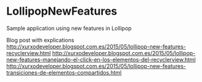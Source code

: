 # LollipopNewFeatures
Sample application using new features in Lollipop

Blog post with explications
http://xurxodeveloper.blogspot.com.es/2015/05/lollipop-new-features-recyclerview.html
http://xurxodeveloper.blogspot.com.es/2015/05/lollipop-new-features-manejando-el-click-en-los-elementos-del-recyclerview.html
http://xurxodeveloper.blogspot.com.es/2015/05/lollipop-new-features-transiciones-de-elementos-compartidos.html

